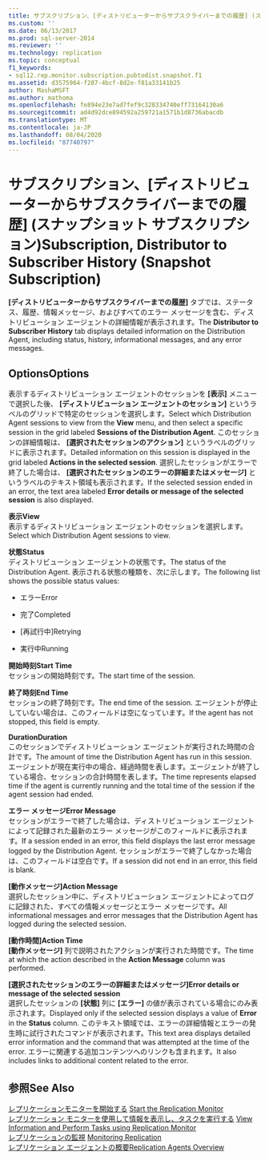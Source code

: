 ```yaml
---
title: サブスクリプション、[ディストリビューターからサブスクライバーまでの履歴] (スナップショット サブスクリプション) | Microsoft Docs
ms.custom: ''
ms.date: 06/13/2017
ms.prod: sql-server-2014
ms.reviewer: ''
ms.technology: replication
ms.topic: conceptual
f1_keywords:
- sql12.rep.monitor.subscription.pubtodist.snapshot.f1
ms.assetid: d3575964-f287-4bcf-8d2e-f81a33141b25
author: MashaMSFT
ms.author: mathoma
ms.openlocfilehash: fe894e23e7ad7fef9c328334740eff73164130a6
ms.sourcegitcommit: ad4d92dce894592a259721a1571b1d8736abacdb
ms.translationtype: MT
ms.contentlocale: ja-JP
ms.lasthandoff: 08/04/2020
ms.locfileid: "87740797"
---
```

# <a name="subscription-distributor-to-subscriber-history-snapshot-subscription"></a><span data-ttu-id="6c0ce-102">サブスクリプション、[ディストリビューターからサブスクライバーまでの履歴] (スナップショット サブスクリプション)</span><span class="sxs-lookup"><span data-stu-id="6c0ce-102">Subscription, Distributor to Subscriber History (Snapshot Subscription)</span></span>
  <span data-ttu-id="6c0ce-103">**[ディストリビューターからサブスクライバーまでの履歴]** タブでは、ステータス、履歴、情報メッセージ、およびすべてのエラー メッセージを含む、ディストリビューション エージェントの詳細情報が表示されます。</span><span class="sxs-lookup"><span data-stu-id="6c0ce-103">The **Distributor to Subscriber History** tab displays detailed information on the Distribution Agent, including status, history, informational messages, and any error messages.</span></span>  
  
## <a name="options"></a><span data-ttu-id="6c0ce-104">Options</span><span class="sxs-lookup"><span data-stu-id="6c0ce-104">Options</span></span>  
 <span data-ttu-id="6c0ce-105">表示するディストリビューション エージェントのセッションを **[表示]** メニューで選択した後、 **[ディストリビューション エージェントのセッション]** というラベルのグリッドで特定のセッションを選択します。</span><span class="sxs-lookup"><span data-stu-id="6c0ce-105">Select which Distribution Agent sessions to view from the **View** menu, and then select a specific session in the grid labeled **Sessions of the Distribution Agent**.</span></span> <span data-ttu-id="6c0ce-106">このセッションの詳細情報は、 **[選択されたセッションのアクション]** というラベルのグリッドに表示されます。</span><span class="sxs-lookup"><span data-stu-id="6c0ce-106">Detailed information on this session is displayed in the grid labeled **Actions in the selected session**.</span></span> <span data-ttu-id="6c0ce-107">選択したセッションがエラーで終了した場合は、 **[選択されたセッションのエラーの詳細またはメッセージ]** というラベルのテキスト領域も表示されます。</span><span class="sxs-lookup"><span data-stu-id="6c0ce-107">If the selected session ended in an error, the text area labeled **Error details or message of the selected session** is also displayed.</span></span>  
  
 <span data-ttu-id="6c0ce-108">**表示**</span><span class="sxs-lookup"><span data-stu-id="6c0ce-108">**View**</span></span>  
 <span data-ttu-id="6c0ce-109">表示するディストリビューション エージェントのセッションを選択します。</span><span class="sxs-lookup"><span data-stu-id="6c0ce-109">Select which Distribution Agent sessions to view.</span></span>  
  
 <span data-ttu-id="6c0ce-110">**状態**</span><span class="sxs-lookup"><span data-stu-id="6c0ce-110">**Status**</span></span>  
 <span data-ttu-id="6c0ce-111">ディストリビューション エージェントの状態です。</span><span class="sxs-lookup"><span data-stu-id="6c0ce-111">The status of the Distribution Agent.</span></span> <span data-ttu-id="6c0ce-112">表示される状態の種類を、次に示します。</span><span class="sxs-lookup"><span data-stu-id="6c0ce-112">The following list shows the possible status values:</span></span>  
  
-   <span data-ttu-id="6c0ce-113">エラー</span><span class="sxs-lookup"><span data-stu-id="6c0ce-113">Error</span></span>  
  
-   <span data-ttu-id="6c0ce-114">完了</span><span class="sxs-lookup"><span data-stu-id="6c0ce-114">Completed</span></span>  
  
-   <span data-ttu-id="6c0ce-115">[再試行中]</span><span class="sxs-lookup"><span data-stu-id="6c0ce-115">Retrying</span></span>  
  
-   <span data-ttu-id="6c0ce-116">実行中</span><span class="sxs-lookup"><span data-stu-id="6c0ce-116">Running</span></span>  
  
 <span data-ttu-id="6c0ce-117">**開始時刻**</span><span class="sxs-lookup"><span data-stu-id="6c0ce-117">**Start Time**</span></span>  
 <span data-ttu-id="6c0ce-118">セッションの開始時刻です。</span><span class="sxs-lookup"><span data-stu-id="6c0ce-118">The start time of the session.</span></span>  
  
 <span data-ttu-id="6c0ce-119">**終了時刻**</span><span class="sxs-lookup"><span data-stu-id="6c0ce-119">**End Time**</span></span>  
 <span data-ttu-id="6c0ce-120">セッションの終了時刻です。</span><span class="sxs-lookup"><span data-stu-id="6c0ce-120">The end time of the session.</span></span> <span data-ttu-id="6c0ce-121">エージェントが停止していない場合は、このフィールドは空になっています。</span><span class="sxs-lookup"><span data-stu-id="6c0ce-121">If the agent has not stopped, this field is empty.</span></span>  
  
 <span data-ttu-id="6c0ce-122">**Duration**</span><span class="sxs-lookup"><span data-stu-id="6c0ce-122">**Duration**</span></span>  
 <span data-ttu-id="6c0ce-123">このセッションでディストリビューション エージェントが実行された時間の合計です。</span><span class="sxs-lookup"><span data-stu-id="6c0ce-123">The amount of time the Distribution Agent has run in this session.</span></span> <span data-ttu-id="6c0ce-124">エージェントが現在実行中の場合、経過時間を表します。エージェントが終了している場合、セッションの合計時間を表します。</span><span class="sxs-lookup"><span data-stu-id="6c0ce-124">The time represents elapsed time if the agent is currently running and the total time of the session if the agent session had ended.</span></span>  
  
 <span data-ttu-id="6c0ce-125">**エラー メッセージ**</span><span class="sxs-lookup"><span data-stu-id="6c0ce-125">**Error Message**</span></span>  
 <span data-ttu-id="6c0ce-126">セッションがエラーで終了した場合は、ディストリビューション エージェントによって記録された最新のエラー メッセージがこのフィールドに表示されます。</span><span class="sxs-lookup"><span data-stu-id="6c0ce-126">If a session ended in an error, this field displays the last error message logged by the Distribution Agent.</span></span> <span data-ttu-id="6c0ce-127">セッションがエラーで終了しなかった場合は、このフィールドは空白です。</span><span class="sxs-lookup"><span data-stu-id="6c0ce-127">If a session did not end in an error, this field is blank.</span></span>  
  
 <span data-ttu-id="6c0ce-128">**[動作メッセージ]**</span><span class="sxs-lookup"><span data-stu-id="6c0ce-128">**Action Message**</span></span>  
 <span data-ttu-id="6c0ce-129">選択したセッション中に、ディストリビューション エージェントによってログに記録された、すべての情報メッセージとエラー メッセージです。</span><span class="sxs-lookup"><span data-stu-id="6c0ce-129">All informational messages and error messages that the Distribution Agent has logged during the selected session.</span></span>  
  
 <span data-ttu-id="6c0ce-130">**[動作時間]**</span><span class="sxs-lookup"><span data-stu-id="6c0ce-130">**Action Time**</span></span>  
 <span data-ttu-id="6c0ce-131">**[動作メッセージ]** 列で説明されたアクションが実行された時間です。</span><span class="sxs-lookup"><span data-stu-id="6c0ce-131">The time at which the action described in the **Action Message** column was performed.</span></span>  
  
 <span data-ttu-id="6c0ce-132">**[選択されたセッションのエラーの詳細またはメッセージ]**</span><span class="sxs-lookup"><span data-stu-id="6c0ce-132">**Error details or message of the selected session**</span></span>  
 <span data-ttu-id="6c0ce-133">選択したセッションの **[状態]** 列に **[エラー]** の値が表示されている場合にのみ表示されます。</span><span class="sxs-lookup"><span data-stu-id="6c0ce-133">Displayed only if the selected session displays a value of **Error** in the **Status** column.</span></span> <span data-ttu-id="6c0ce-134">このテキスト領域では、エラーの詳細情報とエラーの発生時に試行されたコマンドが表示されます。</span><span class="sxs-lookup"><span data-stu-id="6c0ce-134">This text area displays detailed error information and the command that was attempted at the time of the error.</span></span> <span data-ttu-id="6c0ce-135">エラーに関連する追加コンテンツへのリンクも含まれます。</span><span class="sxs-lookup"><span data-stu-id="6c0ce-135">It also includes links to additional content related to the error.</span></span>  
  
## <a name="see-also"></a><span data-ttu-id="6c0ce-136">参照</span><span class="sxs-lookup"><span data-stu-id="6c0ce-136">See Also</span></span>  
 <span data-ttu-id="6c0ce-137">[レプリケーションモニターを開始する](monitor/start-the-replication-monitor.md) </span><span class="sxs-lookup"><span data-stu-id="6c0ce-137">[Start the Replication Monitor](monitor/start-the-replication-monitor.md) </span></span>  
 <span data-ttu-id="6c0ce-138">[レプリケーション モニターを使用して情報を表示し、タスクを実行する](monitor/view-information-and-perform-tasks-replication-monitor.md) </span><span class="sxs-lookup"><span data-stu-id="6c0ce-138">[View Information and Perform Tasks using Replication Monitor](monitor/view-information-and-perform-tasks-replication-monitor.md) </span></span>  
 <span data-ttu-id="6c0ce-139">[レプリケーションの監視](monitoring-replication.md) </span><span class="sxs-lookup"><span data-stu-id="6c0ce-139">[Monitoring Replication](monitoring-replication.md) </span></span>  
 [<span data-ttu-id="6c0ce-140">レプリケーション エージェントの概要</span><span class="sxs-lookup"><span data-stu-id="6c0ce-140">Replication Agents Overview</span></span>](agents/replication-agents-overview.md)  
  
  
